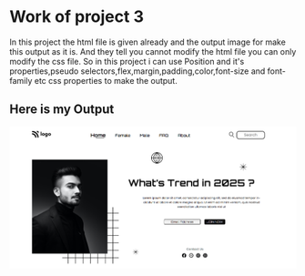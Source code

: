 # Work of project 3

In this project the html file is given already and the output image for make this output as it is. And they tell you cannot modify the html file you can only modify the css file. So in this project i can use Position and it's properties,pseudo selectors,flex,margin,padding,color,font-size and font-family etc css properties to make the output.

## Here is my Output

![Project 3](./myOutputHero.png)